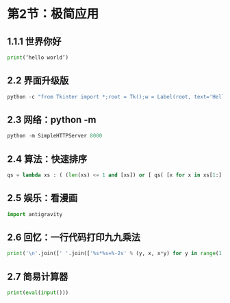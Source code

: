 # 第2节：极简应用

## 

## 1.1.1 世界你好

```python
print(‘hello world’)
```

## 2.2 界面升级版

```python
python -c "from Tkinter import *;root = Tk();w = Label(root, text='Hello！World！'); w.pack(); root.mainloop()”
```

##  2.3 网络：python -m

```python
python -m SimpleHTTPServer 8000
```

## 2.4 算法：快速排序

```python
qs = lambda xs : ( (len(xs) <= 1 and [xs]) or [ qs( [x for x in xs[1:] if x < xs[0]] ) + [xs[0]] + qs( [x for x in xs[1:] if x >= xs[0]] ) ] )[0]
```

## 2.5 娱乐：看漫画

```python
import antigravity 
```

## 2.6 回忆：一行代码打印九九乘法

```python
print('\n'.join([' '.join(['%s*%s=%-2s' % (y, x, x*y) for y in range(1, x+1)]) for x in range(1, 10)]))
```

## 2.7 简易计算器

```python
print(eval(input()))
```





